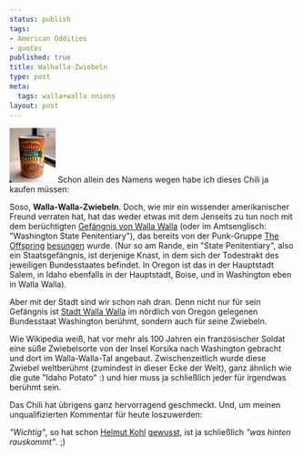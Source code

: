 ```yaml
--- 
status: publish
tags: 
- American Oddities
- quotes
published: true
title: Walhalla-Zwiebeln
type: post
meta: 
  tags: walla+walla onions
layout: post
---
```

<a class="imagelink" href="/media/wp/2006/06/walla-walla.jpg" title="Walla Walla Onion Chili"><img id="image621" src="/media/wp/2006/06/walla-walla.thumbnail.jpg" alt="Walla Walla Onion Chili" /></a>
Schon allein des Namens wegen habe ich dieses Chili ja kaufen müssen:

Soso, <strong>Walla-Walla-Zwiebeln</strong>. Doch, wie mir ein wissender amerikanischer Freund verraten hat, hat das weder etwas mit dem Jenseits zu tun noch mit dem berüchtigten <a href="http://www.theolympian.com/apps/pbcs.dll/article?AID=/20060417/NEWS06/60417061">Gefängnis von Walla Walla</a> (oder im Amtsenglisch: "Washington State Penitentiary"), das bereits von der Punk-Gruppe <a href="http://de.wikipedia.org/wiki/The_Offspring">The Offspring</a> <a href="http://www.lyrics007.com/The%20Offspring%20Lyrics/Walla%20Walla%20Lyrics.html">besungen</a> wurde. (Nur so am Rande, ein "State Penitentiary", also ein Staatsgefängnis, ist derjenige Knast, in dem sich der Todestrakt des jeweiligen Bundesstaates befindet. In Oregon ist das in der Hauptstadt Salem, in Idaho ebenfalls in der Hauptstadt, Boise, und in Washington eben in Walla Walla).

Aber mit der Stadt sind wir schon nah dran. Denn nicht nur für sein Gefängnis ist <a href="http://en.wikipedia.org/wiki/Walla_Walla%2C_Washington">Stadt Walla Walla</a> im nördlich von Oregon gelegenen Bundesstaat Washington berühmt, sondern auch für seine Zwiebeln.

Wie Wikipedia weiß, hat vor mehr als 100 Jahren ein französischer Soldat eine süße Zwiebelsorte von der Insel Korsika nach Washington gebracht und dort im Walla-Walla-Tal angebaut. Zwischenzeitlich wurde diese Zwiebel weltberühmt (zumindest in dieser Ecke der Welt), ganz ähnlich wie die gute "Idaho Potato" :) und hier muss ja schließlich jeder für irgendwas berühmt sein.

Das Chili hat übrigens ganz hervorragend geschmeckt. Und, um meinen unqualifizierten Kommentar für heute loszuwerden:

<em>"Wichtig"</em>, so hat schon <a href="http://de.wikipedia.org/wiki/Helmut_Kohl">Helmut Kohl</a> <a href="http://de.wikiquote.org/wiki/Helmut_Kohl">gewusst</a>, ist ja schließlich <em>"was hinten rauskommt"</em>. ;)

